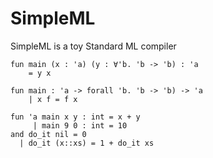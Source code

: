 # SimpleML

SimpleML is a toy Standard ML compiler


```
fun main (x : 'a) (y : ∀'b. 'b -> 'b) : 'a 
    = y x

fun main : 'a -> forall 'b. 'b -> 'b) -> 'a
    | x f = f x

fun 'a main x y : int = x + y
     | main 9 0 : int = 10
and do_it nil = 0
  | do_it (x::xs) = 1 + do_it xs


```